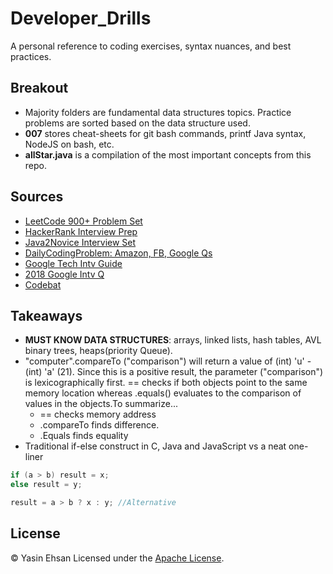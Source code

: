 # Developer_Drills
A personal reference to coding exercises, syntax nuances, and best practices.

## Breakout
  - Majority folders are fundamental data structures topics. Practice problems are sorted based on the data structure used.
  - **007** stores cheat-sheets for git bash commands, printf Java syntax, NodeJS on bash, etc.
  - **allStar.java** is a compilation of the most important concepts from this repo. 

## Sources
- [LeetCode 900+ Problem Set](https://leetcode.com/problemset/all/) 
- [HackerRank Interview Prep](https://www.hackerrank.com/interview/interview-preparation-kit?h_l=domains&h_r=hrw&utm_source=hrwCandidateFeedback)
- [Java2Novice Interview Set](http://www.java2novice.com/java-interview-programs/distinct-elements/)
- [DailyCodingProblem: Amazon, FB, Google Qs](https://www.dailycodingproblem.com/)
- [Google Tech Intv Guide](https://techdevguide.withgoogle.com)
- [2018 Google Intv Q](https://aonecode.com/google-interview-questions)
- [Codebat](https://codingbat.com/java)

## Takeaways
- **MUST KNOW DATA STRUCTURES**: arrays, linked lists, hash tables, AVL binary trees, heaps(priority Queue).
- "computer".compareTo ("comparison") will return a value of (int) 'u' - (int) 'a' (21). Since this is a positive result, the parameter ("comparison") is lexicographically first. == checks if both objects point to the same memory location whereas .equals() evaluates to the comparison of values in the objects.To summarize...
  - == checks memory address
  - .compareTo finds difference.
  - .Equals finds equality
- Traditional if-else construct in C, Java and JavaScript vs a neat one-liner
```Java
if (a > b) result = x;
else result = y;

result = a > b ? x : y; //Alternative
```










## License
© Yasin Ehsan
Licensed under the [Apache License](LICENSE).
